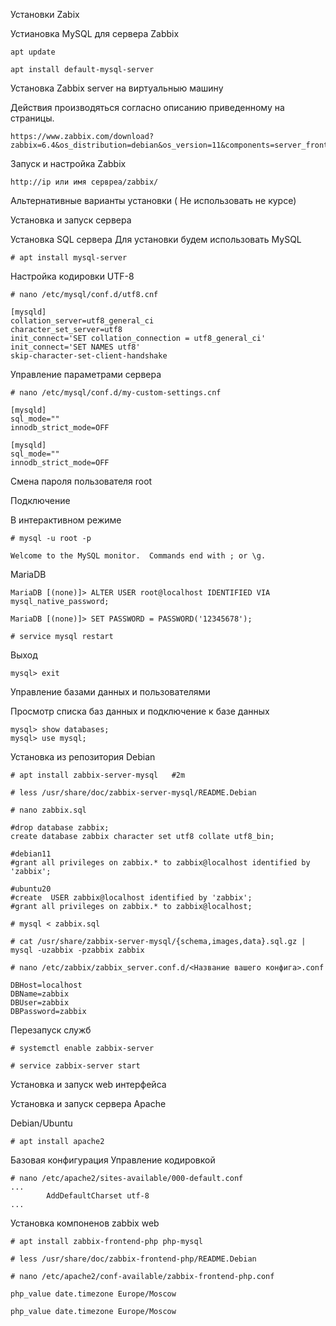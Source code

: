 Установки Zabix 

Устиановка MySQL для сервера Zabbix
```
apt update

apt install default-mysql-server
```

Установка Zabbix server на виртуальныю машину


Действия производяться согласно описанию приведенному на страницы.

```
https://www.zabbix.com/download?zabbix=6.4&os_distribution=debian&os_version=11&components=server_frontend_agent&db=mysql&ws=apache
```
Запуск и настройка Zabbix

```
http://ip или имя сервреа/zabbix/
```


 Альтернативные варианты установки ( Не использовать не курсе)

Установка и запуск сервера

 Установка SQL сервера
Для установки будем использовать MySQL
```
# apt install mysql-server
```
 Настройка кодировки UTF-8
```
# nano /etc/mysql/conf.d/utf8.cnf
```
```
[mysqld]
collation_server=utf8_general_ci
character_set_server=utf8
init_connect='SET collation_connection = utf8_general_ci'
init_connect='SET NAMES utf8'
skip-character-set-client-handshake
```
 Управление параметрами сервера

```
# nano /etc/mysql/conf.d/my-custom-settings.cnf
```
```
[mysqld]
sql_mode=""
innodb_strict_mode=OFF
```
```
[mysqld]
sql_mode=""
innodb_strict_mode=OFF
```
Смена пароля пользователя root

Подключение

В интерактивном режиме
```
# mysql -u root -p

Welcome to the MySQL monitor.  Commands end with ; or \g.
```
MariaDB

```
MariaDB [(none)]> ALTER USER root@localhost IDENTIFIED VIA mysql_native_password;

MariaDB [(none)]> SET PASSWORD = PASSWORD('12345678');

# service mysql restart
```
Выход
```
mysql> exit
```

Управление базами данных и пользователями

Просмотр списка баз данных и подключение к базе данных
```
mysql> show databases;
mysql> use mysql;
```

Установка из репозитория Debian
```
# apt install zabbix-server-mysql   #2m

# less /usr/share/doc/zabbix-server-mysql/README.Debian

# nano zabbix.sql
```
```
#drop database zabbix;
create database zabbix character set utf8 collate utf8_bin;

#debian11
#grant all privileges on zabbix.* to zabbix@localhost identified by 'zabbix';

#ubuntu20
#create  USER zabbix@localhost identified by 'zabbix';
#grant all privileges on zabbix.* to zabbix@localhost;
```
```
# mysql < zabbix.sql
```
```
# cat /usr/share/zabbix-server-mysql/{schema,images,data}.sql.gz | mysql -uzabbix -pzabbix zabbix  
```
```
# nano /etc/zabbix/zabbix_server.conf.d/<Название вашего конфига>.conf
```
```
DBHost=localhost
DBName=zabbix
DBUser=zabbix
DBPassword=zabbix
```
Перезапуск служб
```
# systemctl enable zabbix-server

# service zabbix-server start
```
Установка и запуск web интерфейса

Установка и запуск сервера Apache

Debian/Ubuntu

```
# apt install apache2
```

Базовая конфигурация
Управление кодировкой
```
# nano /etc/apache2/sites-available/000-default.conf
...
        AddDefaultCharset utf-8
...
```

Установка компоненов zabbix web
```
# apt install zabbix-frontend-php php-mysql

# less /usr/share/doc/zabbix-frontend-php/README.Debian
```
```
# nano /etc/apache2/conf-available/zabbix-frontend-php.conf
```
```
php_value date.timezone Europe/Moscow

php_value date.timezone Europe/Moscow
```


